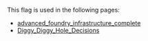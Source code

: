 This flag is used in the following pages:
 - [advanced_foundry_infrastructure_complete](../events/advanced_foundry_infrastructure_complete.md)
 - [Diggy_Diggy_Hole_Decisions](../decisions/Diggy_Diggy_Hole_Decisions.md)
